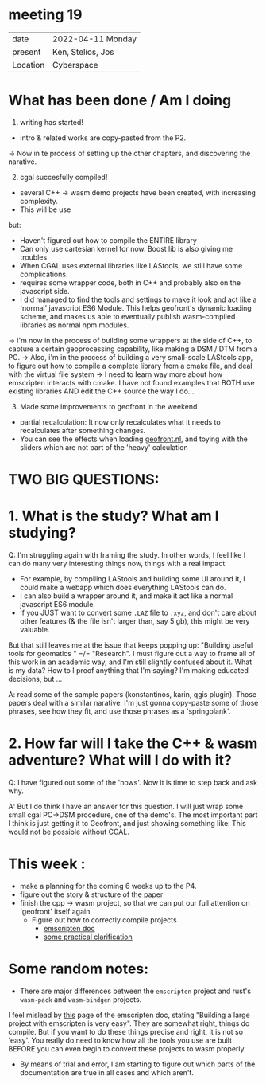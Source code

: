 # meeting 19
|          |                         |
| -------- | ----------------------- |
| date     | 2022-04-11 Monday
| present  | Ken, Stelios, Jos
| Location | Cyberspace

# What has been done / Am I doing
1. writing has started! 
  - intro & related works are copy-pasted from the P2.  

-> Now in te process of setting up the other chapters, and discovering the narative.

2. cgal succesfully compiled! 
  - several C++ -> wasm demo projects have been created, with increasing complexity. 
  - This will be use

but:
  - Haven't figured out how to compile the ENTIRE library 
  - Can only use cartesian kernel for now. Boost lib is also giving me troubles
  - When CGAL uses external libraries like LAStools, we still have some complications. 
  - requires some wrapper code, both in C++ and probably also on the javascript side. 
- I did managed to find the tools and settings to make it look and act like a 'normal' javascript ES6 Module. This helps geofront's dynamic loading scheme, and makes us able to eventually publish wasm-compiled libraries as normal npm modules.  

-> i'm now in the process of building some wrappers at the side of C++, to capture a certain geoprocessing capability, like making a DSM / DTM from a PC.
-> Also, i'm in the process of building a very small-scale LAStools app, to figure out how to compile a complete library from a cmake file, and deal with the virtual file system
-> I need to learn way more about how emscripten interacts with cmake. I have not found examples that BOTH use existing libraries AND edit the C++ source the way I do... 

3. Made some improvements to geofront in the weekend
  - partial recalculation: It now only recalculates what it needs to recalculates after something changes. 
  - You can see the effects when loading [geofront.nl](http://geofront.nl), and toying with the sliders which are not part of the 'heavy' calculation  

# TWO BIG QUESTIONS: 
# 1. What is the study? What am I studying? 
Q: I'm struggling again with framing the study. 
In other words, I feel like I can do many very interesting things now, things with a real impact: 
- For example, by compiling LAStools and building some UI around it, I could make a webapp which does everything LAStools can do.
- I can also build a wrapper around it, and make it act like a normal javascript ES6 module. 
- If you JUST want to convert some `.LAZ` file to `.xyz`, and don't care about other features (& the file isn't larger than, say 5 gb), this might be very valuable.

But that still leaves me at the issue that keeps popping up: "Building useful tools for geomatics " =/= "Research". I must figure out a way to frame all of this work in an academic way, and I'm still slightly confused about it. What is my data? How to I proof anything that I'm saying? I'm making educated decisions, but ...

A: read some of the sample papers (konstantinos, karin, qgis plugin). Those papers deal with a similar narative. I'm just gonna copy-paste some of those phrases, see how they fit, and use those phrases as a 'springplank'. 

# 2. How far will I take the C++ & wasm adventure? What will I do with it? 
Q: I have figured out some of the 'hows'. Now it is time to step back and ask why.

A: But I do think I have an answer for this question. I will just wrap some small cgal PC->DSM procedure, one of the demo's. The most important part I think is just getting it to Geofront, and just showing something like: This would not be possible without CGAL. 




# This week : 
- make a planning for the coming 6 weeks up to the P4. 
- figure out the story & structure of the paper
- finish the cpp -> wasm project, so that we can put our full attention on 'geofront' itself again
  - Figure out how to correctly compile projects 
    - [emscripten doc](https://emscripten.org/docs/compiling/Building-Projects.html#building-projects)
    - [some practical clarification](https://thatonegamedev.com/cpp/programming-a-c-game-for-the-web-emscripten/) 








# Some random notes:
- There are major differences between the `emscripten` project and rust's `wasm-pack` and `wasm-bindgen` projects. 

I feel mislead by [this](https://emscripten.org/docs/compiling/Building-Projects.html#building-projects) page of the emscripten doc, stating "Building a large project with emscripten is very easy". They are somewhat right, things do compile. But if you want to do these things precise and right, it is not so 'easy'. You really do need to know how all the tools you use are built BEFORE you can even begin to convert these projects to wasm properly. 
- By means of trial and error, I am starting to figure out which parts of the documentation are true in all cases and which aren't. 


